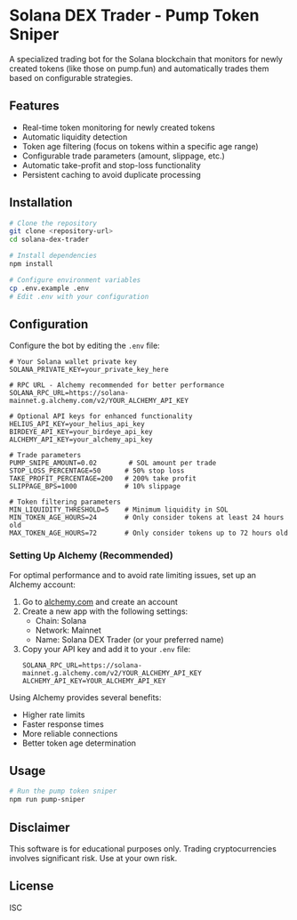 # Solana DEX Trader - Pump Token Sniper

A specialized trading bot for the Solana blockchain that monitors for newly created tokens (like those on pump.fun) and automatically trades them based on configurable strategies.

## Features

- Real-time token monitoring for newly created tokens
- Automatic liquidity detection
- Token age filtering (focus on tokens within a specific age range)
- Configurable trade parameters (amount, slippage, etc.)
- Automatic take-profit and stop-loss functionality
- Persistent caching to avoid duplicate processing

## Installation

```bash
# Clone the repository
git clone <repository-url>
cd solana-dex-trader

# Install dependencies
npm install

# Configure environment variables
cp .env.example .env
# Edit .env with your configuration
```

## Configuration

Configure the bot by editing the `.env` file:

```
# Your Solana wallet private key
SOLANA_PRIVATE_KEY=your_private_key_here

# RPC URL - Alchemy recommended for better performance
SOLANA_RPC_URL=https://solana-mainnet.g.alchemy.com/v2/YOUR_ALCHEMY_API_KEY

# Optional API keys for enhanced functionality
HELIUS_API_KEY=your_helius_api_key
BIRDEYE_API_KEY=your_birdeye_api_key
ALCHEMY_API_KEY=your_alchemy_api_key

# Trade parameters
PUMP_SNIPE_AMOUNT=0.02        # SOL amount per trade
STOP_LOSS_PERCENTAGE=50      # 50% stop loss
TAKE_PROFIT_PERCENTAGE=200   # 200% take profit
SLIPPAGE_BPS=1000            # 10% slippage

# Token filtering parameters
MIN_LIQUIDITY_THRESHOLD=5    # Minimum liquidity in SOL
MIN_TOKEN_AGE_HOURS=24       # Only consider tokens at least 24 hours old
MAX_TOKEN_AGE_HOURS=72       # Only consider tokens up to 72 hours old
```

### Setting Up Alchemy (Recommended)

For optimal performance and to avoid rate limiting issues, set up an Alchemy account:

1. Go to [alchemy.com](https://www.alchemy.com/) and create an account
2. Create a new app with the following settings:
   - Chain: Solana
   - Network: Mainnet
   - Name: Solana DEX Trader (or your preferred name)
3. Copy your API key and add it to your `.env` file:
   ```
   SOLANA_RPC_URL=https://solana-mainnet.g.alchemy.com/v2/YOUR_ALCHEMY_API_KEY
   ALCHEMY_API_KEY=YOUR_ALCHEMY_API_KEY
   ```

Using Alchemy provides several benefits:
- Higher rate limits
- Faster response times
- More reliable connections
- Better token age determination

## Usage

```bash
# Run the pump token sniper
npm run pump-sniper
```

## Disclaimer

This software is for educational purposes only. Trading cryptocurrencies involves significant risk. Use at your own risk.

## License

ISC 